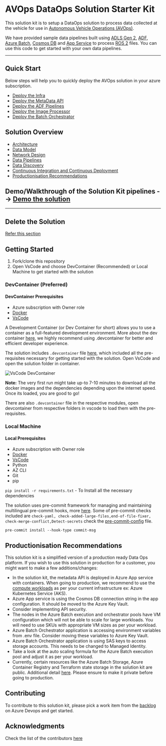 # AVOps DataOps Solution Starter Kit

This solution kit is to setup a DataOps solution to process data collected at the vehicle for use in [Autonomous Vehicle Operations (AVOps)](https://www.microsoft.com/en-us/industry/blog/automotive/2023/01/05/microsoft-automotive-mobility-and-transportation-reference-architectures-rapidly-deploy-solutions-to-drive-your-transformation/).

We have provided sample data pipelines built using [ADLS Gen 2](https://learn.microsoft.com/en-us/azure/storage/blobs/data-lake-storage-introduction), [ADF](https://learn.microsoft.com/en-us/azure/data-factory/introduction), [Azure Batch](https://learn.microsoft.com/en-us/azure/batch/batch-technical-overview), [Cosmos DB](https://learn.microsoft.com/en-us/azure/cosmos-db/introduction) and [App Service](https://azure.microsoft.com/en-us/products/app-service/) to process [ROS 2](https://docs.ros.org/en/foxy/index.html) files. You can use this code to get started with your own data pipelines.

---

## Quick Start

Below steps will help you to quickly deploy the AVOps solution in your azure subscription.

* [Deploy the Infra](docs/QuickStart/CoreInfraStructure/CoreInfraStructureDeploy.md)
* [Deploy the MetaData API](docs/QuickStart/MetaDataAPI/MetaDataAPIDeploy.md)
* [Deploy the ADF Pipelines](docs/QuickStart/ADFPipelines/ADFPipelinesDeploy.md)
* [Deploy the Image Processor](docs/QuickStart/ImageProcessor/ImageProcessorDeploy.md)
* [Deploy the Batch Orchestrator](docs/QuickStart/BatchOrchestrator/BatchOrchestrator.md)

## Solution Overview

* [Architecture](docs/architecture.md)
* [Data Model](docs/data-model.md)
* [Network Design](docs/network-design.md)
* [Data Pipelines](docs/data-pipelines.md)
* [Data Discovery](docs/data-discovery.md)
* [Continuous Integration and Continuous Deployment](docs/ci-cd.md)
* [Productionisation Recommendations](#productionisation-recommendations)

## Demo/Walkthrough of the Solution Kit pipelines --> [Demo the solution](docs/demo.md)

---

## Delete the Solution

[Refer this section](docs/QuickStart/CoreInfraStructure/CoreInfraStructureDeploy.md#clean-up)

## Getting Started

1. Fork/clone this repository
2. Open VsCode and choose DevContainer (Recommended) or Local Machine to get started with the solution

### DevContainer (Preferred)

#### DevContainer Prerequisites

* Azure subscription with Owner role
* [Docker](https://docs.docker.com/desktop/install/mac-install/)
* [VsCode](https://code.visualstudio.com/download)

A Development Container (or Dev Container for short) allows you to use a container as a full-featured development environment. More about the dev container [here](https://containers.dev/), we highly recommend using .devcontainer for better and efficient developer experience.

The solution includes `.devcontainer` file [here](.devcontainer/devcontainer.json), which included all the pre-requisites necessary for getting started with the solution. Open VsCode and open the solution folder in container.

![VsCode DevContainer](https://code.visualstudio.com/assets/docs/devcontainers/tutorial/dev-containers-commands.png)

**Note:** The very first run might take up-to 7-10 minutes to download all the docker images and the dependencies depending upon the internet speed. Once its loaded, you are good to go!

There are also `.devcontainer` file in the respective modules, open devcontainer from respective folders in vscode to load them with the pre-requisites.

### Local Machine

#### Local Prerequisites

* Azure subscription with Owner role
* [Docker](https://docs.docker.com/desktop/install/mac-install/)
* [VsCode](https://code.visualstudio.com/download)
* Python
* AZ CLI
* Git
* pip

`pip install -r requirements.txt` - To Install all the necessary dependencies

The solution uses pre-commit framework for managing and maintaining multilingual pre-commit hooks, more [here](https://pre-commit.com/). Some of pre-commit checks included are  `check-yaml, check-added-large-files,end-of-file-fixer, check-merge-conflict,Detect-secrets` check the [pre-commit-config](.pre-commit-config.yaml) file.

`pre-commit install --hook-type commit-msg`

## Productionisation Recommendations

This solution kit is a simplified version of a production ready Data Ops platform. If you wish to use this solution in production for a customer, you might want to make a few additions/changes:

* In the solution kit, the metadata API is deployed in Azure App service with containers. When going to production, we recommend to use the [compute workloads](https://learn.microsoft.com/en-us/azure/architecture/guide/technology-choices/compute-decision-tree) as per your current infrastructure ex: Azure Kubernetes Service (AKS).
* Azure App service is using the Cosmos DB connection string in the app configuration. It should be moved to the Azure Key Vault.
* Consider implementing API security.
* The nodes in the Azure Batch execution and orchestrator pools have VM configuration which will not be able to scale for large workloads. You will need to use SKUs with appropriate VM sizes as per your workload.
* Azure Batch Orchestrator application is accessing environment variables from .env file. Consider moving these variables to Azure Key Vault.
* Azure Batch Orchestrator application is using SAS keys to access storage accounts. This needs to be changed to Managed Identity.
* Take a look at the auto scaling formula for the Azure Batch execution pool and adjust it as per your workload.
* Currently, certain resources like the Azure Batch Storage, Azure Container Registry and Terraform state storage in the solution kit are public. Additional detail [here](docs/network-design.md). Please ensure to make it private before going to production.


## Contributing

To contribute to this solution kit, please pick a work item from the [backlog](https://dev.azure.com/chrysalis-innersource/Mobility%20Service%20Line/_backlogs/backlog/AVOps/Features) on Azure Devops and get started.

## Acknowledgments

Check the list of the contributors [here](https://chrysalis.microsoft.com/assets/avops-dataops-foundation-data-management-for-autonomous-driving)
